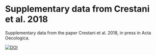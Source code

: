 # Supplementary data from Crestani et al. 2018

Supplementary data from the paper Crestani et al. 2018, in press in Acta Oecologica.

<a href="https://doi.org/10.5281/zenodo.1487593"><img src="https://zenodo.org/badge/DOI/10.5281/zenodo.1487593.svg" alt="DOI"></a>

